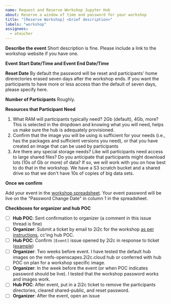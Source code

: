 ```yaml
---
name: Request and Reserve Workshop Jupyter Hub
about: Reserve a window of time and password for your workshop
title: "[Reserve Workshop] <brief description>"
labels: "workshop"
assignees:
  - ateucher
---
```

<!--
Use this issue to reserve access to the NASA JupyterHub for a workshop Hub URL: https://workshop.openscapes.2i2c.cloud.

Please see the [documentation on openscapes.cloud](https://openscapes.cloud/password-access.html) for detailed instructions.

See current reserved times here: <https://docs.google.com/spreadsheets/d/1Y4qzqWLsKHTNzuQi-fOaHGud0Ld_q1GHAzhS9-grV7Q/edit?usp=sharing> (look at NASA tab),
and add your workshop information.  
*I cannot see the spreadsheet.*: Reach out to Andy so he can add you to the Openscapes group that has edit access.
-->

**Describe the event**
Short description is fine. Please include a link to the workshop website if you have one.

**Event Start Date/Time	and Event End Date/Time**

**Reset Date**
By default the password will be reset and participants' home direrectories erased seven days after the workshop ends. 
If you want the participants to have more or less access than the default of seven days, please specify here.

**Number of Participants**
Roughly.

**Resources that Participant Need**

1. What RAM will participants typically need? 2Gb (default), 4Gb, more? This is selected in the dropdown and knowing what you will need, helps us make sure the hub is adequately provisioned.
2. Confirm that the image you will be using is sufficient for your needs (i.e., has the packages and sufficient versions you need), or that you have created an image that can be used by participants
3. Are there any special storage needs? Like will participants need access to large shared files? Do you anticipate that participants might download lots (10s of Gb or more) of data? If so, we will work with you on how best to do that in the workshop. We have a S3 scratch bucket and a shared drive so that we don't have 10s of copies of big data sets.

**Once we confirm**

Add your event in the [workshop spreadsheet](https://docs.google.com/spreadsheets/d/1Y4qzqWLsKHTNzuQi-fOaHGud0Ld_q1GHAzhS9-grV7Q/edit?usp=sharing). 
Your event password will be live on the "Password Change Date" in column 1 in the spreadsheet.

**Checkboxes for organizer and hub POC**

- [ ] **Hub POC**: Sent confirmation to organizer (a comment in this issue thread is fine)
- [ ] **Organizer**: Submit a ticket by email to 2i2c for the workshop [as per instructions](https://openscapes.cloud/password-access.html), cc'ing hub POC.
- [ ] **Hub POC**: Confirm `[Event]` issue opened by 2i2c in response to ticket ([example](https://github.com/2i2c-org/infrastructure/issues/5466))
- [ ] **Organizer**: Two weeks before event. I have tested the default hub images on the nmfs-openscapes.2i2c.cloud hub or conferred with hub POC on plan for a workshop specific image.
- [ ] **Organizer**: In the week before the event (or when POC indicates password should be live). I tested that the workshop password works and images work.
- [ ] **Hub POC**: After event, put in a 2i2c ticket to remove the participants directories, cleared shared-public, and reset password.
- [ ] **Organizer**: After the event, open an issue
